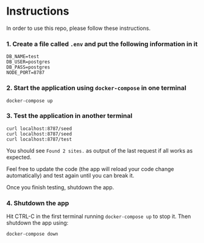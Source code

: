 
# Instructions

In order to use this repo, please follow these instructions.

### 1. Create a file called `.env` and put the following information in it

```
DB_NAME=test
DB_USER=postgres
DB_PASS=postgres
NODE_PORT=8787
```

### 2. Start the application using `docker-compose` in one terminal

```
docker-compose up
```


### 3. Test the application in another terminal

```
curl localhost:8787/seed
curl localhost:8787/seed
curl localhost:8787/test
```

You should see `Found 2 sites.` as output of the last request if all works as expected.

Feel free to update the code (the app will reload your code change automatically) and test again until you can break it.

Once you finish testing, shutdown the app.

### 4. Shutdown the app

Hit CTRL-C in the first terminal running `docker-compose up` to stop it.
Then shutdown the app using:

```
docker-compose down
```
